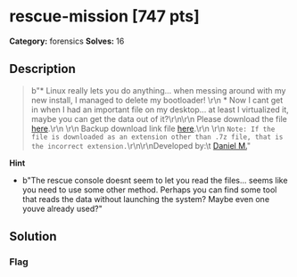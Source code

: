 # rescue-mission [747 pts]

**Category:** forensics
**Solves:** 16

## Description
>b"* Linux really lets you do anything... when messing around with my new install, I managed to delete my bootloader! \r\n * Now I cant get in when I had an important file on my desktop... at least I virtualized it, maybe you can get the data out of it?\r\n\r\n Please download the file [here](https://njit-jerseyctf.s3.us-east-1.amazonaws.com/rescue/mynewvm.7z).\r\n \r\n Backup download link file [here](https://njit-jerseyctf.s3.us-east-1.amazonaws.com/rescue/mynewvm.7z?X-Amz-Algorithm=AWS4-HMAC-SHA256&X-Amz-Credential=AKIAUOXRGBUXGO462C4J%2F20240319%2Fus-east-1%2Fs3%2Faws4_request&X-Amz-Date=20240319T181843Z&X-Amz-Expires=604700&X-Amz-SignedHeaders=host&X-Amz-Signature=342c04bc667bb8f687f99fc62ba3c8adc4d244e54ce3d00f32f7eda84f0815fc).\r\n \r\n `Note: If the file is downloaded as an extension other than .7z file, that is the incorrect extension.`\r\n\r\nDeveloped by:\t [Daniel M.](https://github.com/dmarriello)"

**Hint**
* b"The rescue console doesnt seem to let you read the files... seems like you need to use some other method. Perhaps you can find some tool that reads the data without launching the system? Maybe even one youve already used?"

## Solution

### Flag

